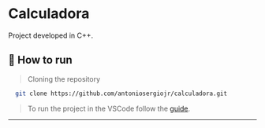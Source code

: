 ﻿# Calculadora

Project developed in C++. 

## 🚀 How to run

  > Cloning the repository
  ```bash    
    git clone https://github.com/antoniosergiojr/calculadora.git
  ```

  > To run the project in the VSCode follow the [guide](https://code.visualstudio.com/docs/languages/cpp).
---


